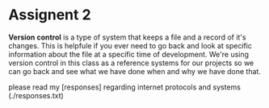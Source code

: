 # Assignent 2

**Version control** is a type of system that keeps a file and a record of it's changes. This is helpfule
if you ever need to go back and look at specific information about the file at a specific time of development.
We're using version control in this class as a reference systems for our projects so we can go back and see what we have done
when and why we have done that.

please read my [responses] regarding internet protocols and systems (./responses.txt)
